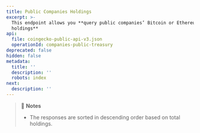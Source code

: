 ```yaml
---
title: Public Companies Holdings
excerpt: >-
  This endpoint allows you **query public companies’ Bitcoin or Ethereum
  holdings**
api:
  file: coingecko-public-api-v3.json
  operationId: companies-public-treasury
deprecated: false
hidden: false
metadata:
  title: ''
  description: ''
  robots: index
next:
  description: ''
---
```

> 📘 **Notes**
>
> * The responses are sorted in descending order based on total holdings.
